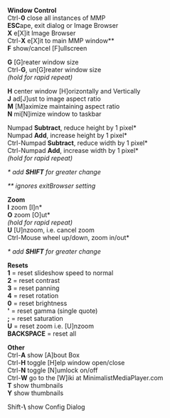 **Window Control**<br />
Ctrl-**0** close all instances of MMP<br />
**ESC**ape, exit dialog or Image Browser<br />
**X** e[X]it Image Browser<br />
Ctrl-**X** e[X]it to main MMP window\*\*<br />
**F** show/cancel [F]ullscreen<br />

**G** [G]reater window size<br />
Ctrl-**G**, un[G]reater window size<br />
_(hold for rapid repeat)_<br />

**H** center window [H]orizontally and Vertically<br />
**J** ad[J]ust to image aspect ratio<br />
**M** [M]aximize maintaining aspect ratio<br />
**N** mi[N]imize window to taskbar<br />

Numpad **Subtract**, reduce height by 1 pixel\*<br />
Numpad **Add**, increase height by 1 pixel\*<br />
Ctrl-Numpad **Subtract**, reduce width by 1 pixel\*<br />
Ctrl-Numpad **Add**, increase width by 1 pixel\*<br />
_(hold for rapid repeat)_<br />

_\* add **SHIFT** for greater change_<br />

_\** ignores exitBrowser setting_<br />

**Zoom**<br />
**I** zoom [I]n\*<br />
**O** zoom [O]ut\*<br />
_(hold for rapid repeat)_<br />
**U** [U]nzoom, i.e. cancel zoom<br />
Ctrl-Mouse wheel up/down, zoom in/out\*<br />

_\* add **SHIFT** for greater change_<br />

**Resets**<br />
**1** = reset slideshow speed to normal<br />
**2** = reset contrast<br />
**3** = reset panning<br />
**4** = reset rotation<br />
**0** = reset brightness<br />
**'** = reset gamma (single quote)<br />
**;** = reset saturation<br />
**U** = reset  zoom i.e. [U]nzoom<br />
**BACKSPACE** = reset all<br />

**Other**<br />
Ctrl-**A** show [A]bout Box<br />
Ctrl-**H** toggle [H]elp window open/close<br />
Ctrl-**N** toggle [N]umlock on/off<br />
Ctrl-**W** go to the [W]iki at MinimalistMediaPlayer.com<br />
**T** show thumbnails<br />
**Y** show thumbnails<br />

Shift-**\\** show Config Dialog<br />


